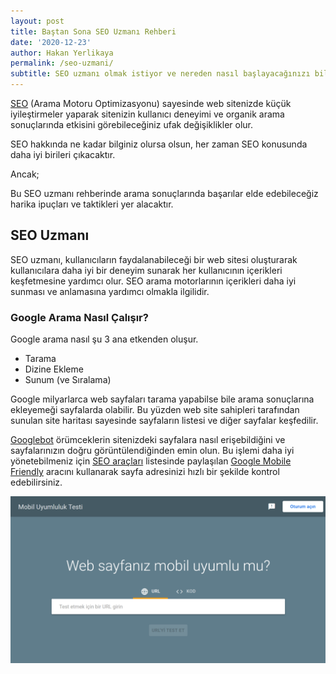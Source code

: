 ```yaml
---
layout: post
title: Baştan Sona SEO Uzmanı Rehberi
date: '2020-12-23'
author: Hakan Yerlikaya
permalink: /seo-uzmani/
subtitle: SEO uzmanı olmak istiyor ve nereden nasıl başlayacağınızı bilmiyor musunuz? Bu rehber sizin için hazırlandı.
---
```


<a href="https://hakanyerlikaya.com/seo/" target="_blank" rel="noreferrer noopener">SEO</a> (Arama Motoru Optimizasyonu) sayesinde web sitenizde küçük iyileştirmeler yaparak sitenizin kullanıcı deneyimi ve organik arama sonuçlarında etkisini görebileceğiniz ufak değişiklikler olur.

SEO hakkında ne kadar bilginiz olursa olsun, her zaman SEO konusunda daha iyi birileri çıkacaktır.

Ancak;

Bu SEO uzmanı rehberinde arama sonuçlarında başarılar elde edebileceğiz harika ipuçları ve taktikleri yer alacaktır.

<h2> SEO Uzmanı </h2>

SEO uzmanı, kullanıcıların faydalanabileceği bir web sitesi oluşturarak kullanıcılara daha iyi bir deneyim sunarak her kullanıcının içerikleri keşfetmesine yardımcı olur. SEO arama motorlarının içerikleri daha iyi sunması ve anlamasına yardımcı olmakla ilgilidir.

<h3> Google Arama Nasıl Çalışır? </h3>

Google arama nasıl şu 3 ana etkenden oluşur.

* Tarama
* Dizine Ekleme
* Sunum (ve Sıralama)

Google milyarlarca web sayfaları tarama yapabilse bile arama sonuçlarına ekleyemeği sayfalarda olabilir. Bu yüzden web site sahipleri tarafından sunulan site haritası sayesinde sayfaların listesi ve diğer sayfalar keşfedilir.

<a href="https://developers.google.com/search/docs/advanced/crawling/googlebot?hl=tr" target="_blank" rel="noreferrer noopener">Googlebot</a> örümceklerin sitenizdeki sayfalara nasıl erişebildiğini ve sayfalarınızın doğru görüntülendiğinden emin olun. Bu işlemi daha iyi yönetebilmeniz için <a href="https://hakanyerlikaya.com/seo-araclari/" target="_blank" rel="noreferrer noopener">SEO araçları</a> listesinde paylaşılan <a href="https://search.google.com/test/mobile-friendly" target="_blank" rel="noreferrer noopener">Google Mobile Friendly</a> aracını kullanarak sayfa adresinizi hızlı bir şekilde kontrol edebilirsiniz.

<img alt="Google Mobile Friendly" title="Google Mobile Friendly" src="/img/Google-Mobile-Friendly.png">

